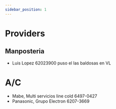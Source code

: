```yaml
---
sidebar_position: 1
---
```


# Providers
## Manposteria
- Luis Lopez 62023900 puso el las baldosas en VL

# A/C
- Mabe, Multi servicios line cold 6497-0427
- Panasonic, Grupo Electron 6207-3669
